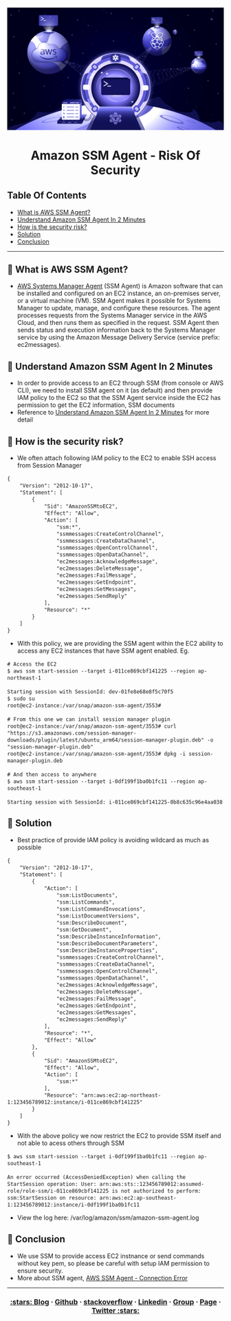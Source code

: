 <p align="center">
  <a href="https://dev.to/vumdao">
    <img alt="Amazon SSM Agent - Risk Of Security" src="https://github.com/vumdao/ssm-agent/blob/master/ssm_iam_policy/img/cover.jpg?raw=true" width="700" />
  </a>
</p>
<h1 align="center">
  <div><b>Amazon SSM Agent - Risk Of Security</b></div>
</h1>

## Table Of Contents
 * [What is AWS SSM Agent?](#What-is-AWS-SSM-Agent?)
 * [Understand Amazon SSM Agent In 2 Minutes](#Understand-Amazon-SSM-Agent-In-2-Minutes)
 * [How is the security risk?](#How-is-the-security-risk?)
 * [Solution](#Solution)
 * [Conclusion](#-Conclusion)

---

## 🚀 **What is AWS SSM Agent?** <a name="What-is-AWS-SSM-Agent?"></a>
- [AWS Systems Manager Agent](https://docs.aws.amazon.com/systems-manager/latest/userguide/ssm-agent.html) (SSM Agent) is Amazon software that can be installed and configured on an EC2 instance, an on-premises server, or a virtual machine (VM). SSM Agent makes it possible for Systems Manager to update, manage, and configure these resources. The agent processes requests from the Systems Manager service in the AWS Cloud, and then runs them as specified in the request. SSM Agent then sends status and execution information back to the Systems Manager service by using the Amazon Message Delivery Service (service prefix: ec2messages).

## 🚀 **Understand Amazon SSM Agent In 2 Minutes**
- In order to provide access to an EC2 through SSM (from console or AWS CLI), we need to install SSM agent on it (as default) and then provide IAM policy to the EC2 so that the SSM Agent service inside the EC2 has permission to get the EC2 information, SSM documents
- Reference to [Understand Amazon SSM Agent In 2 Minutes](https://dev.to/vumdao/understand-amazon-ssm-agent-in-2-minutes-1363) for more detail

## 🚀 **How is the security risk?** <a name="How-is-the-security-risk?"></a>
- We often attach following IAM policy to the EC2 to enable SSH access from Session Manager
```
{
    "Version": "2012-10-17",
    "Statement": [
        {
            "Sid": "AmazonSSMtoEC2",
            "Effect": "Allow",
            "Action": [
                "ssm:*",
                "ssmmessages:CreateControlChannel",
                "ssmmessages:CreateDataChannel",
                "ssmmessages:OpenControlChannel",
                "ssmmessages:OpenDataChannel",
                "ec2messages:AcknowledgeMessage",
                "ec2messages:DeleteMessage",
                "ec2messages:FailMessage",
                "ec2messages:GetEndpoint",
                "ec2messages:GetMessages",
                "ec2messages:SendReply"
            ],
            "Resource": "*"
        }
    ]
}
```

- With this policy, we are providing the SSM agent within the EC2 ability to access any EC2 instances that have SSM agent enabled. Eg.

```
# Access the EC2
$ aws ssm start-session --target i-011ce869cbf141225 --region ap-northeast-1

Starting session with SessionId: dev-01fe8e68e8f5c70f5
$ sudo su
root@ec2-instance:/var/snap/amazon-ssm-agent/3553# 

# From this one we can install session manager plugin
root@ec2-instance:/var/snap/amazon-ssm-agent/3553# curl "https://s3.amazonaws.com/session-manager-downloads/plugin/latest/ubuntu_arm64/session-manager-plugin.deb" -o "session-manager-plugin.deb"
root@ec2-instance:/var/snap/amazon-ssm-agent/3553# dpkg -i session-manager-plugin.deb 

# And then access to anywhere
$ aws ssm start-session --target i-0df199f1ba0b1fc11 --region ap-southeast-1

Starting session with SessionId: i-011ce869cbf141225-0b8c635c96e4aa038
```

## 🚀 Solution <a name="Solution"></a>
- Best practice of provide IAM policy is avoiding wildcard as much as possible

```
{
    "Version": "2012-10-17",
    "Statement": [
        {
            "Action": [
                "ssm:ListDocuments",
                "ssm:ListCommands",
                "ssm:ListCommandInvocations",
                "ssm:ListDocumentVersions",
                "ssm:DescribeDocument",
                "ssm:GetDocument",
                "ssm:DescribeInstanceInformation",
                "ssm:DescribeDocumentParameters",
                "ssm:DescribeInstanceProperties",
                "ssmmessages:CreateControlChannel",
                "ssmmessages:CreateDataChannel",
                "ssmmessages:OpenControlChannel",
                "ssmmessages:OpenDataChannel",
                "ec2messages:AcknowledgeMessage",
                "ec2messages:DeleteMessage",
                "ec2messages:FailMessage",
                "ec2messages:GetEndpoint",
                "ec2messages:GetMessages",
                "ec2messages:SendReply"
            ],
            "Resource": "*",
            "Effect": "Allow"
        },
        {
            "Sid": "AmazonSSMtoEC2",
            "Effect": "Allow",
            "Action": [
                "ssm:*"
            ],
            "Resource": "arn:aws:ec2:ap-northeast-1:123456789012:instance/i-011ce869cbf141225"
        }
    ]
}
```

- With the above policy we now restrict the EC2 to provide SSM itself and not able to acess others through SSM
```
$ aws ssm start-session --target i-0df199f1ba0b1fc11 --region ap-southeast-1

An error occurred (AccessDeniedException) when calling the StartSession operation: User: arn:aws:sts::123456789012:assumed-role/role-ssm/i-011ce869cbf141225 is not authorized to perform: ssm:StartSession on resource: arn:aws:ec2:ap-southeast-1:123456789012:instance/i-0df199f1ba0b1fc11
```

- View the log here: /var/log/amazon/ssm/amazon-ssm-agent.log

## 🚀 Conclusion <a name="Conclusion"></a>
- We use SSM to provide access EC2 instnance or send commands without key pem, so please be careful with setup IAM permission to ensure security.
- More about SSM agent, [AWS SSM Agent - Connection Error](https://dev.to/awscommunity-asean/aws-ssm-agent-connection-error-3kn9)

---


<h3 align="center">
  <a href="https://dev.to/vumdao">:stars: Blog</a>
  <span> · </span>
  <a href="https://github.com/vumdao/ssm-agent/tree/master/ssm_iam_policy">Github</a>
  <span> · </span>
  <a href="https://stackoverflow.com/users/11430272/vumdao">stackoverflow</a>
  <span> · </span>
  <a href="https://www.linkedin.com/in/vu-dao-9280ab43/">Linkedin</a>
  <span> · </span>
  <a href="https://www.linkedin.com/groups/12488649/">Group</a>
  <span> · </span>
  <a href="https://www.facebook.com/CloudOpz-104917804863956">Page</a>
  <span> · </span>
  <a href="https://twitter.com/VuDao81124667">Twitter :stars:</a>
</h3>
